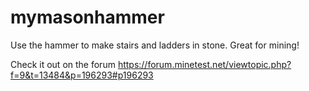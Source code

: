 # mymasonhammer

Use the hammer to make stairs and ladders in stone. Great for mining!

Check it out on the forum
https://forum.minetest.net/viewtopic.php?f=9&t=13484&p=196293#p196293
